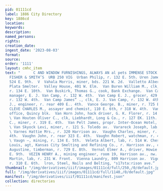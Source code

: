```yaml
---
pid: 01111cd
label: 1886 City Directory
key: 1886cd
location: 
keywords: 
description: 
named_persons: 
rights: 
creation_date: 
ingest_date: '2023-08-03'
format: 
source: 
order: '1111'
layout: cmhc_item
text: "      C AND WINDOW FURNISHINGS, ALWAYS AN al pets IMMENSE STOCK AT DANIELS,
  FISHER & SMITH’S  URB 250 VIG  Urban Philip, r. 132 E. 5th. Uren James, miner, r.
  524 E. 9th.  V  Vahala Morris, miner, bds. 221 W. 2d.  Valletto Albert, lab, La
  Plata Smelter.  Valley House, 401 W. Elm.  Van Buren William M., clk, John Harvey,
  r. 134 E. 10th.  Van Buskirk, Thomas G., cook, Bank Exchange.  Van Camp Absalom,
  manager, E. J. Van Camp, r. 132 W. 4th.  Van Camp E. J., grocer, 429 Harrison av,,
  r. 132 W. 4th.  Van Camp James” ., clk, E. J. Van Camp, r. 132 W. 4th.  Vance Alpheus
  J., engineer, r. rear 409 E.. 4th.  Vance George. B., miner, r. 725 EK. 6th.  VAN
  CLEVE CHARLES M., assayer and chemist, 110 E. 6th, r 318 W. 4th.  Vanderbilt Mine,
  office, Quincy blk.  Van Horn John, hack driver, G. K. Florer, r. 14 Keystone blk.
  \ Van Houten Oliver C., clk, Liebhardt, Long & Co., r. 127 EK. 11th.  Van Pelt E.
  C., miner, r. 319 E. 4th.  Van Pelt James, propr. Inter-Ocean Hotel, 221 W. 2d.
  \ Van Skyock Levi, miner, r. 121 S. Toledo av.  Varareck Joseph, lab, American Smelter.
  \ Varnes Hattie Mrs., r. 320 Harrison av.  Vaughn Charles, miner, r. rear 323 E.
  4th.  Vaughn John, r. rear 323 E. 4th.  Vaughn Robert, watchman, r. 408 E. 14th.
  \ Vaugn —, mining, r. 134 E. 5th.  Veleta Albert, lab, r. 514 W. Chestnut.  Verdin
  Louis, agt, Kansas City Smelting and Refining Co., r. Harrison av., cor. Elm.  Verhofsted
  Augustine, timberman, r. 729 E. 8th.  Vernal Elmer A., driver, Howie Brothers, 231
  E. 9th.  VEZIN HENRY A., mining engineer, room 19, Harrison av., nw. cor. 5th.  Videtch
  Martin, lab, r. 231 W. Front.  Vienna Laundry, 809 Harrison av.  Vigo Charles, blksmith,
  r. 310 E. 6th.  lron, Steel, Nails and Belting, °s17sta:rison ave.”    "
thumbnail: "/img/derivatives/iiif/images/01111cd/full/250,/0/default.jpg"
full: "/img/derivatives/iiif/images/01111cd/full/1140,/0/default.jpg"
manifest: "/img/derivatives/iiif/01111cd/manifest.json"
collection: directories
---
```

